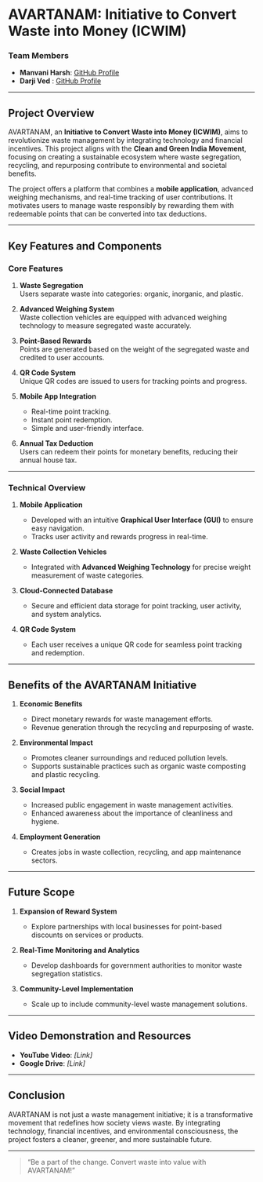 # AVARTANAM: Initiative to Convert Waste into Money (ICWIM)

### **Team Members**  
- **Manvani Harsh**: [GitHub Profile](https://github.com/Harshmanvani25)  
- **Darji Ved** : [GitHub Profile](https://github.com/Harshmanvani25)

---

## **Project Overview**  

AVARTANAM, an **Initiative to Convert Waste into Money (ICWIM)**, aims to revolutionize waste management by integrating technology and financial incentives. This project aligns with the **Clean and Green India Movement**, focusing on creating a sustainable ecosystem where waste segregation, recycling, and repurposing contribute to environmental and societal benefits.  

The project offers a platform that combines a **mobile application**, advanced weighing mechanisms, and real-time tracking of user contributions. It motivates users to manage waste responsibly by rewarding them with redeemable points that can be converted into tax deductions.  

---

## **Key Features and Components**

### **Core Features**  
1. **Waste Segregation**  
   Users separate waste into categories: organic, inorganic, and plastic.  

2. **Advanced Weighing System**  
   Waste collection vehicles are equipped with advanced weighing technology to measure segregated waste accurately.  

3. **Point-Based Rewards**  
   Points are generated based on the weight of the segregated waste and credited to user accounts.  

4. **QR Code System**  
   Unique QR codes are issued to users for tracking points and progress.  

5. **Mobile App Integration**  
   - Real-time point tracking.  
   - Instant point redemption.  
   - Simple and user-friendly interface.  

6. **Annual Tax Deduction**  
   Users can redeem their points for monetary benefits, reducing their annual house tax.  

---

### **Technical Overview**  

1. **Mobile Application**  
   - Developed with an intuitive **Graphical User Interface (GUI)** to ensure easy navigation.  
   - Tracks user activity and rewards progress in real-time.  

2. **Waste Collection Vehicles**  
   - Integrated with **Advanced Weighing Technology** for precise weight measurement of waste categories.  

3. **Cloud-Connected Database**  
   - Secure and efficient data storage for point tracking, user activity, and system analytics.  

4. **QR Code System**  
   - Each user receives a unique QR code for seamless point tracking and redemption.  

---

## **Benefits of the AVARTANAM Initiative**  

1. **Economic Benefits**  
   - Direct monetary rewards for waste management efforts.  
   - Revenue generation through the recycling and repurposing of waste.  

2. **Environmental Impact**  
   - Promotes cleaner surroundings and reduced pollution levels.  
   - Supports sustainable practices such as organic waste composting and plastic recycling.  

3. **Social Impact**  
   - Increased public engagement in waste management activities.  
   - Enhanced awareness about the importance of cleanliness and hygiene.  

4. **Employment Generation**  
   - Creates jobs in waste collection, recycling, and app maintenance sectors.  

---

## **Future Scope**  

1. **Expansion of Reward System**  
   - Explore partnerships with local businesses for point-based discounts on services or products.  

2. **Real-Time Monitoring and Analytics**  
   - Develop dashboards for government authorities to monitor waste segregation statistics.  

3. **Community-Level Implementation**  
   - Scale up to include community-level waste management solutions.  

---

## **Video Demonstration and Resources**  

- **YouTube Video**: _[Link]_  
- **Google Drive**: _[Link]_  

---

## **Conclusion**  

AVARTANAM is not just a waste management initiative; it is a transformative movement that redefines how society views waste. By integrating technology, financial incentives, and environmental consciousness, the project fosters a cleaner, greener, and more sustainable future.  

---  
> “Be a part of the change. Convert waste into value with AVARTANAM!”  
